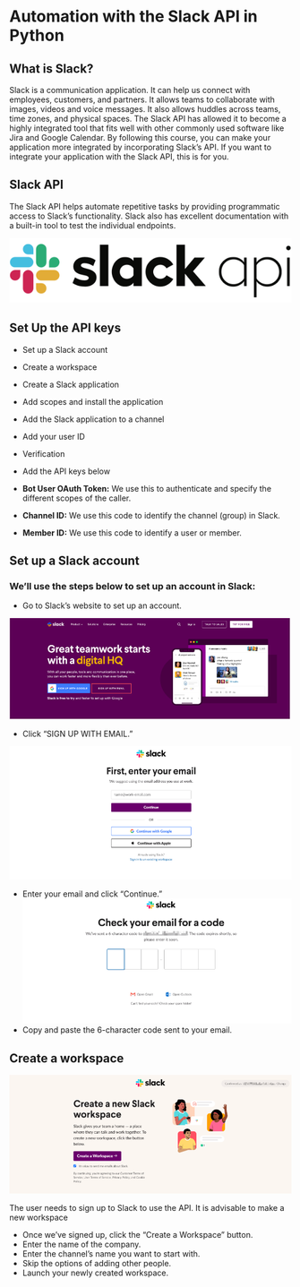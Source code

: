 # Automation with the Slack API in Python
 

## What is Slack?
Slack is a communication application. It can help us connect with employees, customers, and partners. It allows teams to collaborate with images, videos and voice messages. It also allows huddles across teams, time zones, and physical spaces. The Slack API has allowed it to become a highly integrated tool that fits well with other commonly used software like Jira and Google Calendar. By following this course, you can make your application more integrated by incorporating Slack’s API. If you want to integrate your application with the Slack API, this is for you.

## Slack API
The Slack API helps automate repetitive tasks by providing programmatic access to Slack’s functionality. Slack also has excellent documentation with a built-in tool to test the individual endpoints.

![SlackAPI](https://github.com/rahul3002/Automation-with-slack/blob/main/slack_api_logo_vogue.png)

## Set Up the API keys

- Set up a Slack account
- Create a workspace
- Create a Slack application
- Add scopes and install the application
- Add the Slack application to a channel
- Add your user ID
- Verification
- Add the API keys below

- **Bot User OAuth Token:** We use this to authenticate and specify the different scopes of the caller.
-  **Channel ID:** We use this code to identify the channel (group) in Slack.
-  **Member ID:** We use this code to identify a user or member.

## Set up a Slack account

### We’ll use the steps below to set up an account in Slack:

- Go to Slack’s website to set up an account.

![1](https://github.com/rahul3002/Automation-with-slack/blob/main/1.png)
- Click “SIGN UP WITH EMAIL.”

![2](https://github.com/rahul3002/Automation-with-slack/blob/main/2.png)
- Enter your email and click “Continue.”
![3](https://github.com/rahul3002/Automation-with-slack/blob/main/3.png)
- Copy and paste the 6-character code sent to your email.

## Create a workspace
![workspace](https://github.com/rahul3002/Automation-with-slack/blob/main/4.png)

The user needs to sign up to Slack to use the API. It is advisable to make a new workspace 

- Once we’ve signed up, click the “Create a Workspace” button.
- Enter the name of the company.
- Enter the channel’s name you want to start with.
- Skip the options of adding other people.
- Launch your newly created workspace.

